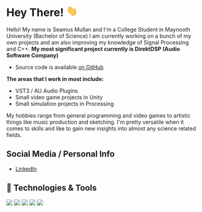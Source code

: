 <!-- [![Header](https://raw.githubusercontent.com/SeamusMullan/SeamusMullan/master/readme_header.png "Header")](https://) -->

# Hey There! <img src="https://github.com/SeamusMullan/SeamusMullan/blob/main/wave.gif?raw=true" width="30px">

Hello! My name is Seamus Mullan and I'm a College Student in Maynooth University (Bachelor of Science)
I am currently working on a bunch of my own projects and am also improving my knowledge of Signal Processing and C++.
**My most significant project currently is DirektDSP (Audio Software Company)**
  - Source code is available [on GitHub](https://github.com/direktdsp)

**The areas that I work in most include:**
  - VST3 / AU Audio Plugins
  - Small video game projects in Unity
  - Small simulation projects in Processing

My hobbies range from general programming and video games to artistic things like music production and sketching. I'm pretty versatile when it comes to skills and like to gain new insights into almost any science related fields.

## Social Media / Personal Info
- [LinkedIn](https://www.linkedin.com/in/seamusmullan/)
## 🔧 Technologies & Tools
![](https://img.shields.io/badge/Language-Python-informational?style=for-the-badge&color=2bbc8a)
![](https://img.shields.io/badge/Language-C++-informational?style=for-the-badge&color=2bbc8a)
![](https://img.shields.io/badge/Language-Java-informational?style=for-the-badge&color=2bbc8a)
![](https://img.shields.io/badge/DAW-Ableton-ffffff?style=for-the-badge)
![](https://img.shields.io/badge/DAW-FL_Studio-ffffff?style=for-the-badge)
